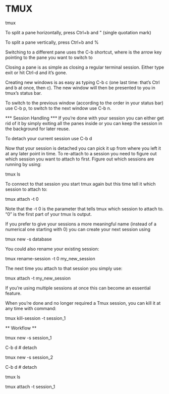 # TMUX

tmux

To split a pane horizontally, press Ctrl+b and " (single quotation mark)

To split a pane vertically, press Ctrl+b and %

Switching to a different pane uses the C-b <arrow key> shortcut, where <arrow key> is the arrow 
key pointing to the pane you want to switch to

Closing a pane is as simple as closing a regular terminal session. 
Either type exit or hit Ctrl-d and it’s gone.

Creating new windows is as easy as typing C-b c (one last time: that’s Ctrl and b at once, then c). 
The new window will then be presented to you in tmux’s status bar.

To switch to the previous window (according to the order in your status bar) use C-b p, to switch 
to the next window use C-b n.

*** Session Handling ***
If you’re done with your session you can either get rid of it by simply exiting all the panes inside or 
you can keep the session in the background for later reuse.

To detach your current session use C-b d

Now that your session is detached you can pick it up from where you left it at any later point in time. 
To re-attach to a session you need to figure out which session you want to attach to first. 
Figure out which sessions are running by using:

tmux ls

To connect to that session you start tmux again but this time tell it which session to attach to:

tmux attach -t 0

Note that the -t 0 is the parameter that tells tmux which session to attach to. “0” is the first part 
of your tmux ls output.

If you prefer to give your sessions a more meaningful name (instead of a numerical one starting with 0) 
you can create your next session using

tmux new -s database

You could also rename your existing session:

tmux rename-session -t 0 my_new_session

The next time you attach to that session you simply use: 

tmux attach -t my_new_session

If you’re using multiple sessions at once this can become an essential feature.

When you’re done and no longer required a Tmux session, you can kill it at any time with command:

tmux kill-session -t session_1


** Workflow **

tmux new -s session_1

C-b d   # detach

tmux new -s session_2

C-b d   # detach

tmux ls

tmux attach -t session_1
